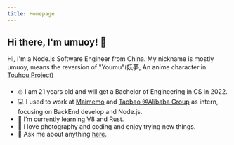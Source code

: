 ```yaml
---
title: Homepage
---
```


## Hi there, I'm umuoy! 👋

Hi, I'm a Node.js Software Engineer from China. My nickname is mostly umuoy, means the reversion of "Youmu"(妖夢, An anime character in [Touhou Project](https://en.wikipedia.org/wiki/Touhou_Project))
- ⛵ I am 21 years old and will get a Bachelor of Engineering in CS in 2022.
- 💻 I used to work at [Maimemo](https://www.maimemo.com/) and [Taobao @Alibaba Group](https://tech.taobao.org/) as intern, focusing on BackEnd develop and Node.js.
- 🌱 I’m currently learning V8 and Rust.
- 🐧 I love photography and coding and enjoy trying new things.
- 💬 Ask me about anything [here](https://github.com/umuoy1/umuoy1/issues).
